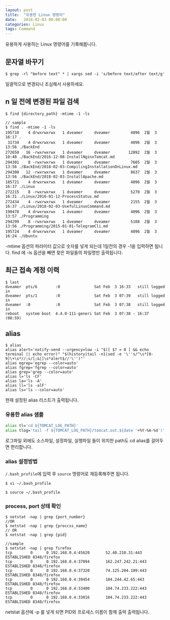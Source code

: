```yaml
---
layout: post
title:  "유용한 Linux 명령어"
date:   2018-02-03 00:00:00
categories: Linux
tags: Command 
---
```


유용하게 사용하는 Linux 명령어를 기록해봅니다.  

<!--more-->

## 문자열 바꾸기

~~~terminal
$ grep -rl "before text" * | xargs sed -i 's/before text/after text/g'
~~~

일괄적으로 변경되니 조심해서 사용하세요.  

## n 일 전에 변경된 파일 검색

~~~terminal
$ find {directory_path} -mtime -1 -ls

// sample
$ find . -mtime -1 -ls
195710    4 drwxrwxrwx   1 dveamer     dveamer         4096  2월  3 16:17 .
 31734    4 drwxrwxrwx   1 dveamer     dveamer         4096  2월  3 13:56 ./BackEnd
272650   16 -rwxrwxrwx   1 dveamer     dveamer        12892  2월  3 10:48 ./BackEnd/2016-12-08-InstallNginxTomcat.md
294301    8 -rwxrwxrwx   1 dveamer     dveamer         7605  2월  3 13:56 ./BackEnd/2018-02-03-CompilingInstallationOnLinux.md
294300   12 -rwxrwxrwx   1 dveamer     dveamer         8637  2월  3 13:56 ./BackEnd/2018-02-03-InstallApache.md
185721    4 drwxrwxrwx   1 dveamer     dveamer         4096  2월  3 16:37 ./Linux
272215    8 -rwxrwxrwx   1 dveamer     dveamer         5270  2월  3 16:31 ./Linux/2016-01-12-ProcessStatus.md
272434    4 -rwxrwxrwx   1 dveamer     dveamer         2155  2월  3 16:37 ./Linux/2018-02-03-UsefulLinuxCommand.md
190478    4 drwxrwxrwx   1 dveamer     dveamer         4096  2월  3 13:57 ./Programming
294299    8 -rwxrwxrwx   1 dveamer     dveamer         5108  2월  3 13:56 ./Programming/2015-01-01-TelegramCli.md
195724    4 drwxrwxrwx   1 dveamer     dveamer         4096  2월  3 16:24 ./Ubuntu
~~~

-mtime 옵션의 파라미터 값으로 숫자를 넣게 되는데 1일전의 경우 -1을 입력하면 됩니다.
find 에 -ls 옵션을 빼면 찾은 파일들의 파일명만 출력됩니다.  

## 최근 접속 계정 이력

~~~terminal
$ last
dveamer  pts/6        :0               Sat Feb  3 16:33   still logged in   
dveamer  pts/1        :0               Sat Feb  3 07:39   still logged in   
dveamer  :0           :0               Sat Feb  3 07:38   still logged in   
reboot   system boot  4.4.0-111-generi Sat Feb  3 07:38 - 16:37  (08:59) 
~~~

## alias

~~~terminal
$ alias
alias alert='notify-send --urgency=low -i "$([ $? = 0 ] && echo terminal || echo error)" "$(history|tail -n1|sed -e '\''s/^\s*[0-9]\+\s*//;s/[;&|]\s*alert$//'\'')"'
alias egrep='egrep --color=auto'
alias fgrep='fgrep --color=auto'
alias grep='grep --color=auto'
alias l='ls -CF'
alias la='ls -A'
alias ll='ls -alF'
alias ls='ls --color=auto'
~~~

현재 설정된 alias 리스트가 출력됩니다.  

### 유용한 alias 샘플

~~~bash
alias tl='cd ${TOMCAT_LOG_PATH}'
alias tlog='tail -f ${TOMCAT_LOG_PATH}/tomcat.out.${date '+%Y-%m-%d')'
~~~

로그파일 외에도 소스파일, 설정파일, 실행파일 들이 위치한 path도 cd alias를 걸어두면 편리합니다.  

### alias 설정방법

```/.bash_profile```에 입력 후 ```source``` 명령어로 재등록해주면 됩니다.  

~~~terminal
$ vi ~/.bash_profile

$ source ~/.bash_profile
~~~

### process, port 상태 확인

~~~terminal
$ netstat -nap | grep {port_number}
//OR
$ netstat -nap | grep {proccss_name}
// OR
$ netstat -nap | grep {pid}

//sample
$ netstat -nap | grep firefox
tcp        0      0 192.168.0.4:45620       52.40.210.31:443        ESTABLISHED 8348/firefox    
tcp        0      0 192.168.0.4:37094       162.247.242.21:443      ESTABLISHED 8348/firefox    
tcp        0      0 192.168.0.4:37320       74.125.204.189:443      ESTABLISHED 8348/firefox    
tcp        0      0 192.168.0.4:39454       104.244.42.65:443       ESTABLISHED 8348/firefox    
tcp        0      0 192.168.0.4:33400       104.74.233.222:443      ESTABLISHED 8348/firefox    
tcp        0      0 192.168.0.4:33016       104.74.233.222:443      ESTABLISHED 8348/firefox 
~~~

netstat 옵션에 -p 를 넣게 되면 PID와 프로세스 이름이 함께 출력 출력됩니다.  






